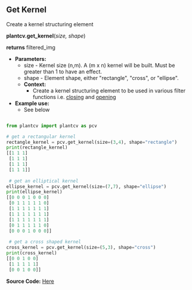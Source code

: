 ## Get Kernel

Create a kernel structuring element

**plantcv.get_kernel**(*size, shape*)

**returns** filtered_img

- **Parameters:**
    - size - Kernel size (n,m). A (m x n) kernel will be built. Must be greater than 1 to have an effect.
    - shape - Element shape, either "rectangle", "cross", or "ellipse".
  - **Context:**
    - Create a kernel structuring element to be used in various filter functions i.e. [closing](closing.md) and [opening](opening.md)
- **Example use:**
    - See below

```python

from plantcv import plantcv as pcv

# get a rectangular kernel
rectangle_kernel = pcv.get_kernel(size=(3,4), shape="rectangle")
print(rectangle_kernel)
[[1 1 1]
 [1 1 1]
 [1 1 1]
 [1 1 1]]
 
 # get an elliptical kernel
ellipse_kernel = pcv.get_kernel(size=(7,7), shape="ellipse")
print(ellipse_kernel)
[[0 0 0 1 0 0 0]
 [0 1 1 1 1 1 0]
 [1 1 1 1 1 1 1]
 [1 1 1 1 1 1 1]
 [1 1 1 1 1 1 1]
 [0 1 1 1 1 1 0]
 [0 0 0 1 0 0 0]]
 
 # get a cross shaped kernel
cross_kernel = pcv.get_kernel(size=(5,3), shape="cross")
print(cross_kernel)
[[0 0 1 0 0]
 [1 1 1 1 1]
 [0 0 1 0 0]]

```

**Source Code:** [Here](https://github.com/danforthcenter/plantcv/blob/master/plantcv/plantcv/get_kernel.py)

